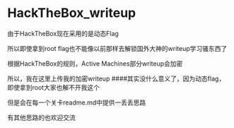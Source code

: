 # HackTheBox_writeup
由于HackTheBox现在采用的是动态Flag

所以即使拿到root flag也不能像以前那样去解锁国外大神的writeup学习骚东西了

根据HackTheBox的规则，Active Machines部分writeup会加密

所以，我在这里上传我的加密writeup
####其实没什么意义了，因为动态flag，即使拿到root大家也解不开我这个

但是会在每一个关卡readme.md中提供一丢丢思路

有其他思路的也欢迎交流
